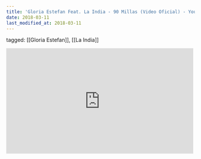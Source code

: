 ```yaml
---
title: 'Gloria Estefan Feat. La India - 90 Millas (Video Oficial) - YouTube'
date: 2018-03-11
last_modified_at: 2018-03-11
---
```

tagged: [[Gloria Estefan]], [[La India]]
<iframe allow="accelerometer; autoplay; clipboard-write; encrypted-media; gyroscope; picture-in-picture" allowfullscreen="" frameborder="0" height="281" id="youtube_iframe" src="https://www.youtube.com/embed/p1ENzni7Nnc?feature=oembed&amp;enablejsapi=1&amp;origin=https://safe.txmblr.com&amp;wmode=opaque" width="500"></iframe>